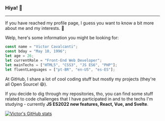 ### Hiya! 👋

---

If you have reached my profile page, I guess you want to know a bit more about me and my interests. 🤔

Welp, here's some information you might be looking for:

```javascript
const name = "Victor Cavalcanti";
const bday = "May 10, 1996";
let age = 26;
let currentRole = "Front-End Web Developer";
let mainTechs = ["HTML5", "CSS3", "JS ES6", "PHP"];
let fluentLanguages = ["pt-BR", "en-US", "es-ES"];
```

At GitHub, I share a lot of cool coding stuff but mostly my projects (they're all Open Source! 😄).

If you decide to dig through my repositories, tho, you can find some stuff related to code challenges that I have participated in and to the techs I'm studying - currently **JS ES2022 new features, React, Vue, and Svelte**.

[![Victor's GitHub stats](https://github-readme-stats.vercel.app/api?username=ovictorcavalcanti)](https://github.com/anuraghazra/github-readme-stats)

